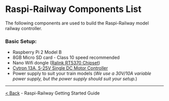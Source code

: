 Raspi-Railway Components List
=============================

The following components are used to build the Raspi-Railway model railway controller.

### Basic Setup:
* Raspberry Pi 2 Model B
* 8GB Micro SD card - Class 10 speed recommended
* Nano Wifi dongle ([Ralink RT5370 Chipset](https://www.google.co.uk/#q=Ralink+RT5370+wifi+dongle))
* [Cytron 13A, 5-25V Single DC Motor Controller](datasheets/md10crev2.0usersmanual_2015-07.pdf)
* Power supply to suit your train models
(_We use a 30V/10A variable power supply, but the power supply should suit your setup._)


---
[< Back](raspi-railway-getting-started-guide.md) - Raspi-Railway Getting Started Guide
